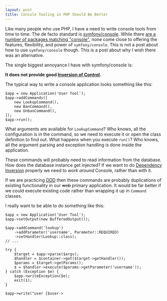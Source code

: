 ```yaml
---
layout: post
title: Console Tooling in PHP Should Be Better
---
```


Like many people who use PHP, I have a need to write console tools from time to time. The de facto standard is [symfony/console](https://symfony.com/doc/current/console.html). While there [are a number of packages matching "console"](https://packagist.org/search/?q=console), none come close to offering the features, flexibility, and power of `symfony/console`. This is not a post about how to use `symfony/console` though. This is a post about why I wish there was an alternative.

The single biggest annoyance I have with symfony/console is:

**It does not provide good [Inversion of Control](https://en.wikipedia.org/wiki/Inversion_of_control).**

The typical way to write a console application looks something like this:

```
$app = new Application('User Tool');
$app->addCommands([
    new LookupCommand(),
    new BanCommand(),
    new UnbanCommand(),
]);
$app->run();
```

What arguments are available for `LookupCommand`? Who knows, all the configuration is in the command, so we need to execute it or open the class definition to find out. What happens when you execute `run()`? Who knows, all the argument parsing and exception handling is done inside the application.

These commands will probably need to read information from the database. How does the database instance get injected? If we want to do [Dependency Inversion](https://en.wikipedia.org/wiki/Dependency_inversion_principle) properly we need to *work around* Console, rather than with it.

If we are practicing [DDD](https://en.wikipedia.org/wiki/Domain-driven_design) then these commands are probably duplications of existing functionality in our ~~web~~ primary application. It would be far better if we could execute existing code rather than wrapping it up in `Command` classes.

I really want to be able to do something like this:

```
$app = new Application('User Tool');
$app->setOutput(new BufferedOutput());

$app->addCommand('lookup')
    ->addParameter('username', Parameter::REQUIRED)
    ->setHandler(Lookup::class);
// ...

try {
    $target = $app->parse($argv);
    $handler = $container->get($target->getHandler());
    $params = $target->getParams();
    $ = $handler->execute($params->getParameter('username'));
} catch (Exception $e) {
    $app->writeException($e);
    exit(1);
}

$app->write("user {$user->
```
